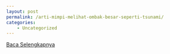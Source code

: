 ```yaml
---
layout: post
permalink: /arti-mimpi-melihat-ombak-besar-seperti-tsunami/
categories:
    - Uncategorized
---
```


[Baca Selengkapnya](/04)
